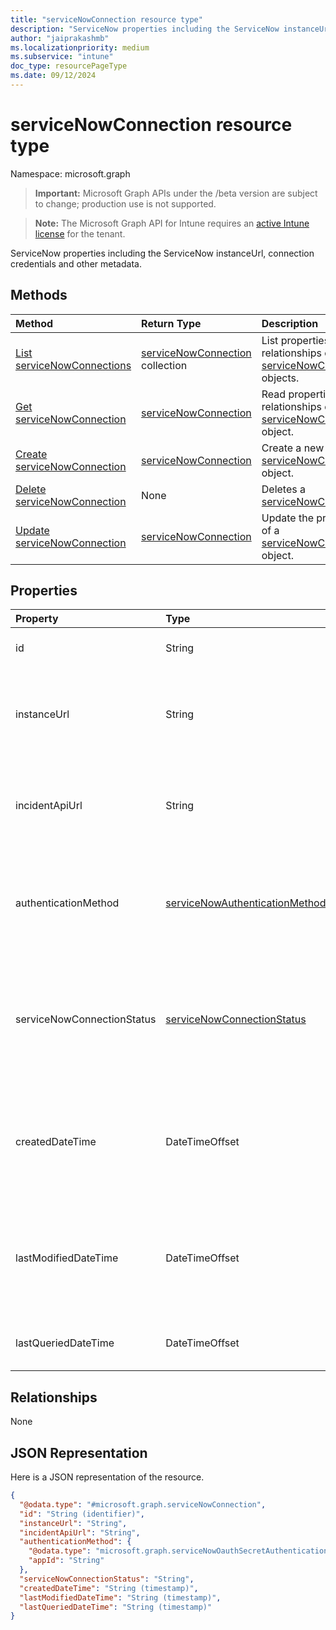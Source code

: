 ```yaml
---
title: "serviceNowConnection resource type"
description: "ServiceNow properties including the ServiceNow instanceUrl, connection credentials and other metadata."
author: "jaiprakashmb"
ms.localizationpriority: medium
ms.subservice: "intune"
doc_type: resourcePageType
ms.date: 09/12/2024
---
```


# serviceNowConnection resource type

Namespace: microsoft.graph

> **Important:** Microsoft Graph APIs under the /beta version are subject to change; production use is not supported.

> **Note:** The Microsoft Graph API for Intune requires an [active Intune license](https://go.microsoft.com/fwlink/?linkid=839381) for the tenant.

ServiceNow properties including the ServiceNow instanceUrl, connection credentials and other metadata.

## Methods
|Method|Return Type|Description|
|:---|:---|:---|
|[List serviceNowConnections](../api/intune-servicenowconnectorservice-servicenowconnection-list.md)|[serviceNowConnection](../resources/intune-servicenowconnectorservice-servicenowconnection.md) collection|List properties and relationships of the [serviceNowConnection](../resources/intune-servicenowconnectorservice-servicenowconnection.md) objects.|
|[Get serviceNowConnection](../api/intune-servicenowconnectorservice-servicenowconnection-get.md)|[serviceNowConnection](../resources/intune-servicenowconnectorservice-servicenowconnection.md)|Read properties and relationships of the [serviceNowConnection](../resources/intune-servicenowconnectorservice-servicenowconnection.md) object.|
|[Create serviceNowConnection](../api/intune-servicenowconnectorservice-servicenowconnection-create.md)|[serviceNowConnection](../resources/intune-servicenowconnectorservice-servicenowconnection.md)|Create a new [serviceNowConnection](../resources/intune-servicenowconnectorservice-servicenowconnection.md) object.|
|[Delete serviceNowConnection](../api/intune-servicenowconnectorservice-servicenowconnection-delete.md)|None|Deletes a [serviceNowConnection](../resources/intune-servicenowconnectorservice-servicenowconnection.md).|
|[Update serviceNowConnection](../api/intune-servicenowconnectorservice-servicenowconnection-update.md)|[serviceNowConnection](../resources/intune-servicenowconnectorservice-servicenowconnection.md)|Update the properties of a [serviceNowConnection](../resources/intune-servicenowconnectorservice-servicenowconnection.md) object.|

## Properties
|Property|Type|Description|
|:---|:---|:---|
|id|String|Unique identifier of ServiceNow connection|
|instanceUrl|String|Indicates the ServiceNow instance URL that Intune will connect to. Saved in the format of https://<instance>.service-now.com|
|incidentApiUrl|String|Indicates the ServiceNow incident API URL that Intune will use the fetch incidents. Saved in the format of /api/now/table/incident|
|authenticationMethod|[serviceNowAuthenticationMethod](../resources/intune-servicenowconnectorservice-servicenowauthenticationmethod.md)|Indicates the method used by Intune to authenticate with ServiceNow. Currently supports only web authentication with ServiceNow using the specified app id.|
|serviceNowConnectionStatus|[serviceNowConnectionStatus](../resources/intune-servicenowconnectorservice-servicenowconnectionstatus.md)|Status of the ServiceNow Connection based on user's selection. Possible value could be disabled or enabled. Possible values are: `disabled`, `enabled`, `unknownFutureValue`.|
|createdDateTime|DateTimeOffset|Date Time when connection properties were created. The value cannot be modified and is automatically populated when the connection properties were entered.|
|lastModifiedDateTime|DateTimeOffset|Date Time when connection properties were last updated. The value cannot be modified and is automatically populated when the connection properties were updated.|
|lastQueriedDateTime|DateTimeOffset|Date Time when incidents from ServiceNow were last queried|

## Relationships
None

## JSON Representation
Here is a JSON representation of the resource.
<!-- {
  "blockType": "resource",
  "keyProperty": "id",
  "@odata.type": "microsoft.graph.serviceNowConnection"
}
-->
``` json
{
  "@odata.type": "#microsoft.graph.serviceNowConnection",
  "id": "String (identifier)",
  "instanceUrl": "String",
  "incidentApiUrl": "String",
  "authenticationMethod": {
    "@odata.type": "microsoft.graph.serviceNowOauthSecretAuthentication",
    "appId": "String"
  },
  "serviceNowConnectionStatus": "String",
  "createdDateTime": "String (timestamp)",
  "lastModifiedDateTime": "String (timestamp)",
  "lastQueriedDateTime": "String (timestamp)"
}
```
